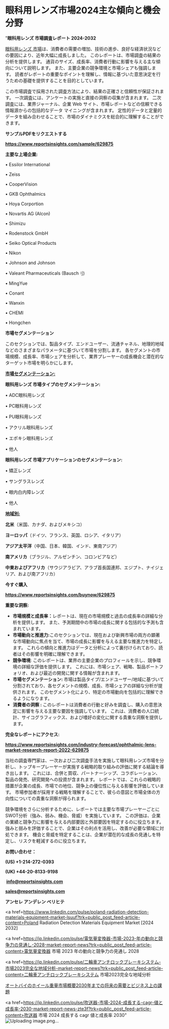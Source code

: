 # 眼科用レンズ市場2024主な傾向と機会分野

"<strong>眼科用レンズ 市場調査レポート 2024-2032</strong>

<a href=https://www.reportsinsights.com/sample/629875>眼科用レンズ 市場</a>は、消費者の需要の増加、技術の進歩、良好な経済状況などの要因により、近年大幅に成長しました。 このレポートは、市場調査の結果の分析を提供します。 通貨のサイズ、成長率、消費者行動に影響を与える主な傾向について説明します。 また、主要企業の競争環境と市場シェアも強調します。 読者がレポートの重要なポイントを理解し、情報に基づいた意思決定を行うための基礎を提供することを目的としています。

この市場調査で採用された調査方法により、結果の正確さと信頼性が保証されます。 一次調査には、アンケートの実施と直接の洞察の収集が含まれます。 二次調査には、業界ジャーナル、企業 Web サイト、市場レポートなどの信頼できる情報源からの包括的なデータ マイニングが含まれます。 定性的データと定量的データを組み合わせることで、市場のダイナミクスを総合的に理解することができます。

<strong><b>サンプルPDFをリクエストする</b></strong>

<a href=https://www.reportsinsights.com/sample/629875><strong><u>https://www.reportsinsights.com/sample/629875</u></strong></a>

<strong>主要な上場企業:</strong>

• Essilor International

• Zeiss

• CooperVision

• GKB Ophthalmics

• Hoya Corportion

• Novartis AG (Alcon)

• Shimizu

• Rodenstock GmbH

• Seiko Optical Products

• Nikon

• Johnson and Johnson

• Valeant Pharmaceuticals (Bausch⺉)

• MingYue

• Conant

• Wanxin

• CHEMI

• Hongchen

<strong>市場セグメンテーション</strong>

このセクションでは、製品タイプ、エンドユーザー、流通チャネル、地理的地域などのさまざまなパラメータに基づいて市場を分割します。 各セグメントの市場規模、成長率、市場シェアを分析して、業界プレーヤーの成長機会と潜在的なターゲット市場を明らかにします。

<strong><u>市場セグメンテーション</u></strong><strong><u>:</u></strong>

<strong>眼科用レンズ 市場タイプのセグメンテーション:</strong>

• ADC眼科用レンズ

• PC眼科用レンズ

• PU眼科用レンズ

• アクリル眼科用レンズ

• エポキシ眼科用レンズ

• 他人

<strong>眼科用レンズ 市場アプリケーションのセグメンテーション:</strong>

• 矯正レンズ

• サングラスレンズ

• 眼内白内障レンズ

• 他人

<strong><u>地域別</u></strong><strong><u>:</u></strong>

<strong>北米</strong>（米国、カナダ、およびメキシコ）

<strong>ヨーロッパ</strong>（ドイツ、フランス、英国、ロシア、イタリア）

<strong>アジア太平洋</strong>（中国、日本、韓国、インド、東南アジア）

<strong>南アメリカ</strong>（ブラジル、アルゼンチン、コロンビアなど）

<strong>中東およびアフリカ</strong>（サウジアラビア、アラブ首長国連邦、エジプト、ナイジェリア、および南アフリカ）

<strong>今すぐ購入</strong>

<a href=https://www.reportsinsights.com/buynow/629875><strong><u>https://www.reportsinsights.com/buynow/629875</u></strong></a>

<strong>重要な洞察:</strong>
<ul>
  <li><strong>市場規模と成長率：</strong>レポートは、現在の市場規模と過去の成長率の詳細な分析を提供します。 また、予測期間中の市場の成長に関する包括的な予測も含まれています。</li>
  <li><strong>市場動向と推進力:</strong>このセクションでは、現在および新興市場の両方の顕著な市場動向に焦点を当て、市場の成長に影響を与える主要な推進力を特定します。 これらの傾向と推進力はデータと分析によって裏付けられており、読者はその影響を明確に理解できます。</li>
  <li><strong>競争環境</strong>: このレポートは、業界の主要企業のプロフィールを示し、競争環境の詳細な評価を提供します。 これには、市場シェア、戦略、製品ポートフォリオ、および最近の開発に関する情報が含まれます。</li>
  <li><strong>市場セグメンテーション: </strong>市場は製品タイプ/エンドユーザー/地域に基づいて分割されており、各セグメントの規模、成長、市場シェアの詳細な分析が提供されます。 このセグメント化により、特定の市場動向を包括的に理解できるようになります。</li>
  <li><strong>消費者の洞察 : </strong>このレポートは消費者の行動と好みを調査し、購入の意思決定に影響を与える主要な要因を強調しています。 これは、消費者の人口統計、サイコグラフィックス、および嗜好の変化に関する貴重な洞察を提供します。</li>
</ul>
<strong>完全なレポートにアクセス:</strong>

<a href=https://www.reportsinsights.com/industry-forecast/ophthalmic-lens-market-research-report-2022-629875><strong><u><b>https://www.reportsinsights.com/industry-forecast/ophthalmic-lens-market-research-report-2022-629875</b></u></strong></a>

当社の調査専門家は、一次および二次調査手法を実施して眼科用レンズ市場を分析し、トップキープレーヤーが実施する戦略的取り組みの評価に関する結論を導き出します。 これには、合併と買収、パートナーシップ、コラボレーション、製品の発売、研究開発への投資が含まれます。 レポートでは、これらの戦略的措置が企業の成長、市場での地位、競争上の優位性に与える影響を評価しています。 市場参加者が採用する戦略を理解することで、彼らの意図と市場全体の方向性についての貴重な洞察が得られます。

競争環境をさらに分析するために、レポートでは主要な市場プレーヤーごとにSWOT分析（強み、弱み、機会、脅威）を実施しています。 この評価は、企業の業績と競争力に影響を与える内部要因と外部要因を特定するのに役立ちます。 強みと弱みを評価することで、企業はその利点を活用し、改善が必要な領域に対処できます。 機会と脅威を特定することは、企業が潜在的な成長の見通しを特定し、リスクを軽減するのに役立ちます。

<strong>お問い合わせ：</strong>

<strong>(US) +1-214-272-0393</strong>

<strong>(UK) +44-20-8133-9198</strong>

<strong> </strong><a href=info@reportsinsights.com><strong><u>info@reportsinsights.com</u></strong></a>

<a href=sales@reportsinsights.com><strong><u>sales@reportsinsights.com</u></strong></a>

<strong>アンセレ アンデレン ベリヒテ</strong>

<a href=https://www.linkedin.com/pulse/poland-radiation-detection-materials-equipment-market-lsuuf?trk=public_post_feed-article-content>Poland Radiation Detection Materials Equipment Market [2024 2032]</a>

<a href=https://jp.linkedin.com/pulse/電気量変換器-市場-2023-年の動向と競争力の見通し-2028-market-report-news?trk=public_post_feed-article-content>電気量変換器 市場 2023 年の動向と競争力の見通し 2028</a>

<a href=https://jp.linkedin.com/pulse/二輪車アンチロックブレーキシステム-市場2023完全な地域分析-market-report-news?trk=public_post_feed-article-content>二輪車アンチロックブレーキシステム 市場2023完全な地域分析</a>

<a href=https://www.linkedin.com/pulse/オートバイのホイール重量市場概要2030年までの将来の需要とビジネス上の課題-reportsinsights-pvt-ltd-lwdof/>オートバイのホイール重量市場概要2030年までの将来の需要とビジネス上の課題</a>

<a href=https://jp.linkedin.com/pulse/吹送器-市場-2024-成長する-cagr-値と成長率-2030-market-report-news-zte3f?trk=public_post_feed-article-content>吹送器 市場 2024 成長する cagr 値と成長率 2030</a>"
![Uploading image.png…]()
